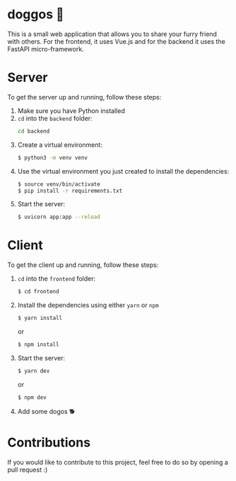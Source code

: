 # doggos 🐶
This is a small web application that allows you to share your furry friend with others. For the frontend, it uses Vue.js and for the backend it uses the FastAPI micro-framework.

# Server
To get the server up and running, follow these steps:
1. Make sure you have Python installed
2. ``cd`` into the ``backend`` folder:
   ```bash
   cd backend
   ```
3. Create a virtual environment:
   ```bash
   $ python3 -m venv venv
   ```
4. Use the virtual environment you just created to install the dependencies:
   ```bash
   $ source venv/bin/activate
   $ pip install -r requirements.txt
   ```
5. Start the server:
   ```bash
   $ uvicorn app:app --reload
   ```


# Client
To get the client up and running, follow these steps:
1. ``cd`` into the ``frontend`` folder:
   ```bash
   $ cd frontend
   ```
2. Install the dependencies using either ``yarn`` or ``npm``
   ```bash
   $ yarn install
   ```
   or
   ```bash
   $ npm install
   ```
3. Start the server:
   ```bash
   $ yarn dev
   ```
   or
      ```bash
   $ npm dev
   ```
4. Add some dogos 🐕

# Contributions
If you would like to contribute to this project, feel free to do so by opening a pull request :)
